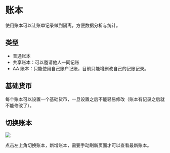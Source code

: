 # 账本

使用账本可以让账单记录做到隔离，方便数据分析与统计。

## 类型

- 普通账本
- 共享账本：可以邀请他人一同记账
- AA 账本：只能使用自己账户记账，目前只能增删改自己的记账记录。

## 基础货币

每个账本可以设置一个基础货币，一旦设置之后不能轻易修改（账本有记录之后就不能修改了）。

## 切换账本

![](https://blog-1251237404.cos.ap-guangzhou.myqcloud.com/2021101908uzYT.png)

点击左上角切换账本，新增账本，需要手动刷新页面才可以查看最新账本。